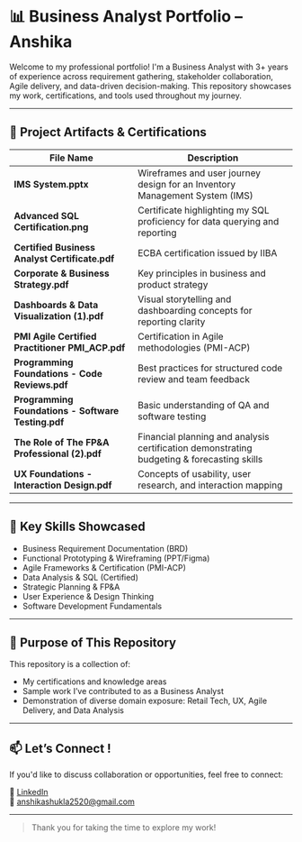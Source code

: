 # 📊 Business Analyst Portfolio – Anshika

Welcome to my professional portfolio! I'm a Business Analyst with 3+ years of experience across requirement gathering, stakeholder collaboration, Agile delivery, and data-driven decision-making. This repository showcases my work, certifications, and tools used throughout my journey.

---

## 📁 Project Artifacts & Certifications

| File Name | Description |
|-----------|-------------|
| **IMS System.pptx** | Wireframes and user journey design for an Inventory Management System (IMS) |
| **Advanced SQL Certification.png** | Certificate highlighting my SQL proficiency for data querying and reporting |
| **Certified Business Analyst Certificate.pdf** | ECBA certification issued by IIBA |
| **Corporate & Business Strategy.pdf** | Key principles in business and product strategy |
| **Dashboards & Data Visualization (1).pdf** | Visual storytelling and dashboarding concepts for reporting clarity |
| **PMI Agile Certified Practitioner PMI_ACP.pdf** | Certification in Agile methodologies (PMI-ACP) |
| **Programming Foundations - Code Reviews.pdf** | Best practices for structured code review and team feedback |
| **Programming Foundations - Software Testing.pdf** | Basic understanding of QA and software testing |
| **The Role of The FP&A Professional (2).pdf** | Financial planning and analysis certification demonstrating budgeting & forecasting skills |
| **UX Foundations - Interaction Design.pdf** | Concepts of usability, user research, and interaction mapping |

---

## 🔧 Key Skills Showcased

- Business Requirement Documentation (BRD)
- Functional Prototyping & Wireframing (PPT/Figma)
- Agile Frameworks & Certification (PMI-ACP)
- Data Analysis & SQL (Certified)
- Strategic Planning & FP&A
- User Experience & Design Thinking
- Software Development Fundamentals

---

## 🎯 Purpose of This Repository

This repository is a collection of:
- My certifications and knowledge areas
- Sample work I’ve contributed to as a Business Analyst
- Demonstration of diverse domain exposure: Retail Tech, UX, Agile Delivery, and Data Analysis

---

## 📫 Let’s Connect !

If you'd like to discuss collaboration or opportunities, feel free to connect:

🔗 [LinkedIn]((https://www.linkedin.com/in/anshikashukla2520))  
📧 anshikashukla2520@gmail.com

---

> Thank you for taking the time to explore my work!
